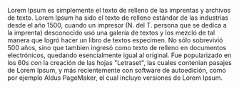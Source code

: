 Lorem Ipsum es simplemente el texto de relleno de las imprentas y archivos de texto. 
Lorem Ipsum ha sido el texto de relleno estándar de las industrias desde el año 1500, 
cuando un impresor (N. del T. persona que se dedica a la imprenta) desconocido usó una galería de textos y 
los mezcló de tal manera que logró hacer un libro de textos especimen. No sólo sobrevivió 500 años, sino que 
tambien ingresó como texto de relleno en documentos electrónicos, quedando esencialmente igual al original. 
Fue popularizado en los 60s con la creación de las hojas "Letraset", las cuales contenian pasajes de Lorem 
Ipsum, y más recientemente con software de autoedición, como por ejemplo Aldus PageMaker, el cual incluye 
versiones de Lorem Ipsum.